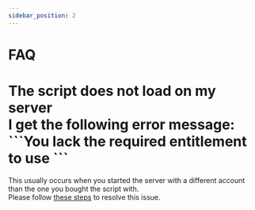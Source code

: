 ```yaml
---
sidebar_position: 2
---
```


# FAQ

<h1>
  The script does not load on my server<br />
  I get the following error message:<br />
  <span style={{ fontSize: '70%', color: 'red' }}>
    ```You lack the required entitlement to use <ocs_vitalcore>```
  </span>
</h1>

This usually occurs when you started the server with a different account than the one you bought the script with. <br />
Please follow [these steps](https://support.cfx.re/hc/en-us/articles/8016140406428-Asset-escrow-common-errors) to resolve this issue.

